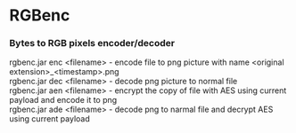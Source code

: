 # RGBenc
### Bytes to RGB pixels encoder/decoder
rgbenc.jar enc \<filename> - encode file to png picture with name \<original extension>_\<timestamp>.png <br>
rgbenc.jar dec \<filename> - decode png picture to normal file<br>
rgbenc.jar aen \<filename> - encrypt the copy of file with AES using current payload and encode it to png<br>
rgbenc.jar ade \<filename> - decode png to narmal file and decrypt AES using current payload<br>
